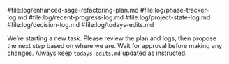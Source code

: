 #file:log/enhanced-sage-refactoring-plan.md
#file:log/phase-tracker-log.md
#file:log/recent-progress-log.md
#file:log/project-state-log.md
#file:log/decision-log.md
#file:log/todays-edits.md

We’re starting a new task. Please review the plan and logs, then propose the next step based on where we are. Wait for approval before making any changes. Always keep `todays-edits.md` updated as instructed.